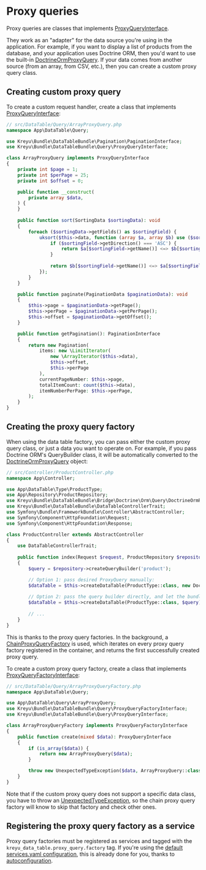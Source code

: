 # Proxy queries

Proxy queries are classes that implements [ProxyQueryInterface](https://github.com/Kreyu/data-table-bundle/blob/main/src/Query/ProxyQueryInterface.php).

They work as an "adapter" for the data source you're using in the application.
For example, if you want to display a list of products from the database, and your application uses Doctrine ORM,
then you'd want to use the built-in [DoctrineOrmProxyQuery](https://github.com/Kreyu/data-table-bundle/blob/main/src/Bridge/Doctrine/Orm/Query/DoctrineOrmProxyQuery.php).
If your data comes from another source (from an array, from CSV, etc.), then you can create a custom proxy query class.

## Creating custom proxy query

To create a custom request handler, create a class that implements [ProxyQueryInterface](https://github.com/Kreyu/data-table-bundle/blob/main/src/Query/ProxyQueryInterface.php):

```php
// src/DataTable/Query/ArrayProxyQuery.php
namespace App\DataTable\Query;

use Kreyu\Bundle\DataTableBundle\Pagination\PaginationInterface;
use Kreyu\Bundle\DataTableBundle\Query\ProxyQueryInterface;

class ArrayProxyQuery implements ProxyQueryInterface
{
    private int $page = 1;
    private int $perPage = 25;
    private int $offset = 0;

    public function __construct(
        private array $data,
    ) {
    }
    
    public function sort(SortingData $sortingData): void
    {
        foreach ($sortingData->getFields() as $sortingField) {
            uksort($this->data, function (array $a, array $b) use ($sortingField) {
                if ($sortingField->getDirection() === 'ASC') {
                    return $a[$sortingField->getName()] <=> $b[$sortingField->getName()];
                }
                
                return $b[$sortingField->getName()] <=> $a[$sortingField->getName()];
            });
        }
    }

    public function paginate(PaginationData $paginationData): void
    {
        $this->page = $paginationData->getPage();
        $this->perPage = $paginationData->getPerPage();
        $this->offset = $paginationData->getOffset();
    }

    public function getPagination(): PaginationInterface
    {
        return new Pagination(
            items: new \LimitIterator(
                new \ArrayIterator($this->data), 
                $this->offset, 
                $this->perPage
            ),
            currentPageNumber: $this->page,
            totalItemCount: count($this->data),
            itemNumberPerPage: $this->perPage,
        );
    }
}
```

## Creating the proxy query factory

When using the data table factory, you can pass either the custom proxy query class, or just a data you want to operate on.
For example, if you pass Doctrine ORM's QueryBuilder class, it will be automatically converted to the [DoctrineOrmProxyQuery](https://github.com/Kreyu/data-table-bundle/blob/main/src/Bridge/Doctrine/Orm/Query/DoctrineOrmProxyQuery.php) object:

```php
// src/Controller/ProductController.php
namespace App\Controller;

use App\DataTable\Type\ProductType;
use App\Repository\ProductRepository;
use Kreyu\Bundle\DataTableBundle\Bridge\Doctrine\Orm\Query\DoctrineOrmProxyQuery;
use Kreyu\Bundle\DataTableBundle\DataTableControllerTrait;
use Symfony\Bundle\FrameworkBundle\Controller\AbstractController;
use Symfony\Component\HttpFoundation\Request;
use Symfony\Component\HttpFoundation\Response;

class ProductController extends AbstractController
{
    use DataTableControllerTrait;
    
    public function index(Request $request, ProductRepository $repository): Response
    {
        $query = $repository->createQueryBuilder('product');

        // Option 1: pass desired ProxyQuery manually:
        $dataTable = $this->createDataTable(ProductType::class, new DoctrineOrmProxyQuery($query));
        
        // Option 2: pass the query builder directly, and let the bundle do the work:
        $dataTable = $this->createDataTable(ProductType::class, $query);
        
        // ...
    }
}
```

This is thanks to the proxy query factories. In the background, a [ChainProxyQueryFactory](https://github.com/Kreyu/data-table-bundle/blob/main/src/Query/ChainProxyQueryFactory.php) is used, which iterates
on every proxy query factory registered in the container, and returns the first successfully created proxy query.

To create a custom proxy query factory, create a class that implements [ProxyQueryFactoryInterface](https://github.com/Kreyu/data-table-bundle/blob/main/src/Query/ProxyQueryFactoryInterface.php):

```php
// src/DataTable/Query/ArrayProxyQueryFactory.php
namespace App\DataTable\Query;

use App\DataTable\Query\ArrayProxyQuery;
use Kreyu\Bundle\DataTableBundle\Query\ProxyQueryFactoryInterface;
use Kreyu\Bundle\DataTableBundle\Query\ProxyQueryInterface;

class ArrayProxyQueryFactory implements ProxyQueryFactoryInterface
{
    public function create(mixed $data): ProxyQueryInterface
    {
        if (is_array($data)) {
            return new ArrayProxyQuery($data);        
        }

        throw new UnexpectedTypeException($data, ArrayProxyQuery::class);
    }
}
```

Note that if the custom proxy query does not support a specific data class, you have to throw an [UnexpectedTypeException](https://github.com/Kreyu/data-table-bundle/blob/main/src/Exception/UnexpectedTypeException.php),
so the chain proxy query factory will know to skip that factory and check other ones.

## Registering the proxy query factory as a service

Proxy query factories must be registered as services and tagged with the `kreyu_data_table.proxy_query.factory` tag.
If you're using the [default services.yaml configuration](https://symfony.com/doc/current/service_container.html#service-container-services-load-example),
this is already done for you, thanks to [autoconfiguration](https://symfony.com/doc/current/service_container.html#services-autoconfigure).

